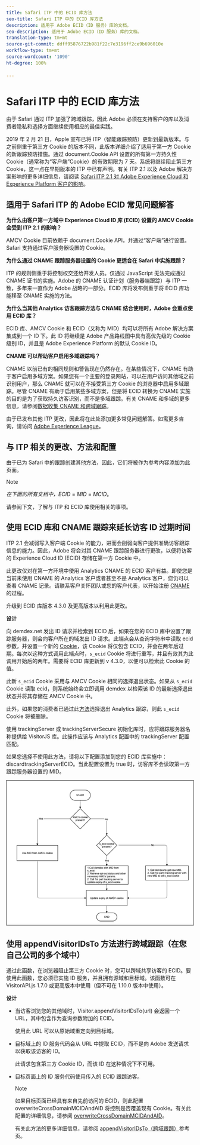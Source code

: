 ```yaml
---
title: Safari ITP 中的 ECID 库方法
seo-title: Safari ITP 中的 ECID 库方法
description: 适用于 Adobe ECID（ID 服务）库的文档。
seo-description: 适用于 Adobe ECID（ID 服务）库的文档。
translation-type: tm+mt
source-git-commit: ddff95876722b981f22c7e3196ff2ce9b696010e
workflow-type: tm+mt
source-wordcount: '1090'
ht-degree: 100%

---
```



# Safari ITP 中的 ECID 库方法

由于 Safari 通过 ITP 加强了跨域跟踪，因此 Adobe 必须在支持客户的库以及消费者隐私和选择方面继续使用相应的最佳实践。

2019 年 2 月 21 日，Apple 宣布已将 ITP（智能跟踪预防）更新到最新版本。与之前侧重于第三方 Cookie 的版本不同，此版本详细介绍了适用于第一方 Cookie 的新跟踪预防措施。通过 document.Cookie API 设置的所有第一方持久性 Cookie（通常称为“客户端”Cookie）的有效期限为 7 天。系统将继续阻止第三方 Cookie，这一点在早期版本的 ITP 中已有声明。有关 ITP 2.1 以及 Adobe 解决方案影响的更多详细信息，请阅读 [Safari ITP 2.1 对 Adobe Experience Cloud 和 Experience Platform 客户的影响](https://medium.com/adobetech/safari-itp-2-1-impact-on-adobe-experience-cloud-customers-9439cecb55ac)。

## 适用于 Safari ITP 的 Adobe ECID 常见问题解答

**为什么由客户第一方域中 Experience Cloud ID 库 (ECID) 设置的 AMCV Cookie 会受到 ITP 2.1 的影响？**

AMCV Cookie 目前依赖于 document.Cookie API，并通过“客户端”进行设置。Safari 支持通过客户服务器设置的 Cookie。

**为什么通过 CNAME 跟踪服务器设置的 Cookie 更适合在 Safari 中实施跟踪？**

ITP 的规则侧重于将控制权交还给开发人员。仅通过 JavaScript 无法完成通过 CNAME 证书的实施。Adobe 的 CNAME 认证计划（服务器端跟踪）与 ITP 一致，多年来一直作为 Adobe 战略的一部分。ECID 库将发布侧重于将 ECID 库功能移至 CNAME 实施的方法。

**为什么当其他 Analytics 访客跟踪方法与 CNAME 结合使用时，Adobe 会重点使用 ECID 库？**

ECID 库、AMCV Cookie 和 ECID（又称为 MID）均可以将所有 Adobe 解决方案集成到一个 ID 下。此 ID 将继续是 Adobe 产品路线图中具有高优先级的 Cookie 级别 ID，并且是 Adobe Experience Platform 的默认 Cookie ID。

**CNAME 可以帮助客户启用多域跟踪吗？**

CNAME 以前已有的相同规则和警告现在仍然存在。在某些情况下，CNAME 有助于客户启用多域方案。如果您有一个主要的登录网站，可以在用户访问其他域之前识别用户，那么 CNAME 就可以在不接受第三方 Cookie 的浏览器中启用多域跟踪。尽管 CNAME 有助于启用某些多域方案，但是将 ECID 转换为 CNAME 实施的目的是为了获取持久访客识别，而不是多域跟踪。有关 CNAME 和多域的更多信息，请参阅[数据收集 CNAME 和跨域跟踪](/help/reference/analytics-reference/cname.md)。

由于已发布其他 ITP 更改，因此将在此处添加更多常见问题解答。如需更多咨询，请访问 [Adobe Experience League](https://experienceleague.adobe.com/cn/#recommended/solutions/analytics)。

## 与 ITP 相关的更改、方法和配置

由于已为 Safari 中的跟踪创建其他方法，因此，它们将被作为参考内容添加为此页面。

>[!NOTE]
>
>*在下面的所有文档中，ECID* = *MID* = *MCID*。

请参阅下文，了解与 ITP 和 ECID 库使用相关的事项。

## 使用 ECID 库和 CNAME 跟踪来延长访客 ID 过期时间

ITP 2.1 会减弱写入客户端 Cookie 的能力，进而会削弱向客户提供准确访客跟踪信息的能力。因此，Adobe 将会对其 CNAME 跟踪服务器进行更改，以便将访客的 Experience Cloud ID (ECID) 存储在第一方 Cookie 中。

此更改仅对在第一方环境中使用 Analytics CNAME 的 ECID 客户有益。即使您是当前未使用 CNAME 的 Analytics 客户或者甚至不是 Analytics 客户，您仍可以查看 CNAME 记录。请联系客户关怀团队或您的客户代表，以开始注册 [CNAME](https://docs.adobe.com/content/help/zh-Hans/core-services/interface/ec-cookies/cookies-first-party.html) 的过程。

升级到 ECID 库版本 4.3.0 及更高版本以利用此更改。

**设计**

向 demdex.net 发出 ID 请求并检索到 ECID 后，如果在您的 ECID 库中设置了跟踪服务器，则会向客户所在的域发出 ID 请求。此端点会从查询字符串中读取 ecid 参数，并设置一个新的 [Cookie](/help/introduction/cookies.md)，该 Cookie 将仅包含 ECID，并会在两年后过期。每次以这种方式调用此端点时，`s_ecid` Cookie 将进行重写，并且有效其为此调用开始后的两年。需要将 ECID 库更新到 v 4.3.0，以便可以检索此 Cookie 的值。

此新 `s_ecid` Cookie 采用与 AMCV Cookie 相同的选择退出状态。如果从 `s_ecid` Cookie 读取 ecid，则系统始终会立即调用 demdex 以检索该 ID 的最新选择退出状态并将其存储在 AMCV Cookie 中。

此外，如果您的消费者已通过此[方法](https://docs.adobe.com/content/help/zh-Hans/analytics/implementation/js/opt-out.html)选择退出 Analytics 跟踪，则此 `s_ecid` Cookie 将被删除。

使用 trackingServer 或 trackingServerSecure 初始化库时，应将跟踪服务器名称提供给 VisitorJS 库。此操作应该与 Analytics 配置中的 trackingServer 配置匹配。

如果您选择不使用此方法，请将以下配置添加到您的 ECID 库实施中：discardtrackingServerECID。当此配置设置为 true 时，访客库不会读取第一方跟踪服务器设置的 MID。

![](assets/itp-proposal-v1.png)

## 使用 appendVisitorIDsTo 方法进行跨域跟踪（在您自己公司的多个域中）

通过此函数，在浏览器阻止第三方 Cookie 时，您可以跨域共享访客的 ECID。要使用此函数，您必须已实施 ID 服务，并且拥有源域和目标域。该函数可在 VisitorAPI.js 1.7.0 或更高版本中使用（但不可在 1.10.0 版本中使用）。

**设计**

* 当访客浏览您的其他域时，Visitor.appendVisitorIDsTo(url) 会返回一个 URL，其中包含作为查询参数附加的 ECID。

   使用此 URL 可以从原始域重定向到目标域。

* 目标域上的 ID 服务代码会从 URL 中提取 ECID，而不是向 Adobe 发送请求以获取该访客的 ID。

   此请求包含第三方 Cookie ID，而该 ID 在这种情况下不可用。

* 目标页面上的 ID 服务代码使用传入的 ECID 跟踪访客。

   >[!NOTE]
   >如果目标页面已经具有来自先前访问的 ECID，则此配置 overwriteCrossDomainMCIDAndAID 将控制是否覆盖现有 Cookie。有关此配置的详细信息，请参阅 [overwriteCrossDomainMCIDAndAID](/help/library/function-vars/overwrite-visitor-id.md)。
   >
   >有关此方法的更多详细信息，请参阅 [appendVisitorIDsTo（跨域跟踪）](/help/library/get-set/appendvisitorid.md)参考页。
